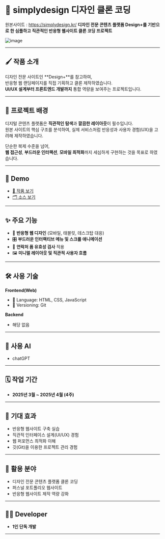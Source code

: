 # 🎨 simplydesign 디자인 클론 코딩

원본사이트 : https://simplydesign.kr/
**디자인 전문 콘텐츠 플랫폼 Design+를 기반으로 한 심플하고 직관적인 반응형 웹사이트 클론 코딩 프로젝트**

![image](https://github.com/user-attachments/assets/aa161d11-b700-40de-91cf-6b638dbc2de9)


---

## 🖌️ 작품 소개

디자인 전문 사이트인 **Design+**를 참고하여,  
반응형 웹 랜딩페이지를 직접 기획하고 클론 제작하였습니다.  
**UI/UX 설계부터 프론트엔드 개발까지** 통합 역량을 보여주는 프로젝트입니다.

---

## 🎯 프로젝트 배경

디지털 콘텐츠 플랫폼은 **직관적인 탐색**과 **깔끔한 레이아웃**이 필수입니다.  
원본 사이트의 핵심 구조를 분석하여, 실제 서비스처럼 반응성과 사용자 경험(UX)을 고려해 제작하였습니다.

단순한 복제 수준을 넘어,  
**웹 접근성**, **부드러운 인터랙션**, **모바일 최적화**까지 세심하게 구현하는 것을 목표로 하였습니다.

---

## 🎥 Demo

- [🔗 작품 보기](#)
- [🗂️ 소스 보기](#)

---

## ✨ 주요 기능

- 📱 **반응형 웹 디자인** (모바일, 태블릿, 데스크탑 대응)
- 🎛️ **부드러운 인터랙티브 메뉴 및 스크롤 애니메이션**
- 📨 **연락처 폼 유효성 검사** 적용
- 🖼️ **미니멀 레이아웃 및 직관적 사용자 흐름**

---

## 🛠️ 사용 기술

**Frontend(Web)**

- 🧩 Language: HTML, CSS, JavaScript
- 🔧 Versioning: Git

**Backend**

- 해당 없음

---

## 🤖 사용 AI

- chatGPT

---

## 🗓️ 작업 기간

- **2025년 3월 ~ 2025년 4월 (4주)**

---

## 🚀 기대 효과

- 반응형 웹사이트 구축 실습
- 직관적 인터페이스 설계(UI/UX) 경험
- 웹 퍼포먼스 최적화 이해
- 깃(Git)을 이용한 프로젝트 관리 경험

---

## 🧩 활용 분야

- 디자인 전문 콘텐츠 플랫폼 클론 코딩
- 퍼스널 포트폴리오 웹사이트
- 반응형 웹사이트 제작 역량 강화

---

## 👨‍💻 Developer

- **1인 단독 개발**

---
